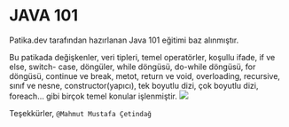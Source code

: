 # JAVA 101 
Patika.dev tarafından hazırlanan Java 101 eğitimi baz alınmıştır.

Bu patikada değişkenler, veri tipleri, temel operatörler, koşullu ifade, if ve else, switch- case, döngüler, while döngüsü, do-while döngüsü, for döngüsü, continue ve break, metot, return ve void, overloading, recursive, sınıf ve nesne, constructor(yapıcı), tek boyutlu dizi, çok boyutlu dizi, foreach... gibi birçok temel konular işlenmiştir.
![](https://global-uploads.webflow.com/6097e0eca1e87557da031fef/63739a32259566fc9428cb1d_Deneme-p-500.png)

Teşekkürler, 
`@Mahmut Mustafa Çetindağ`